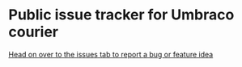 # Public issue tracker for Umbraco courier

[Head on over to the issues tab to report a bug or feature idea](https://github.com/umbraco/Umbraco.Courier.Issues/issues/)
